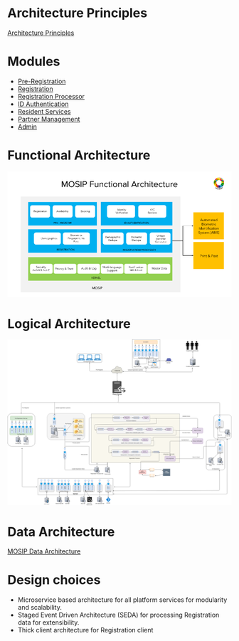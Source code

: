 # Architecture Principles
[Architecture Principles](MOSIP-Architecture-Principles.md)

# Modules
* [Pre-Registration](Pre-Registration.md)
* [Registration](Registration-Client.md)
* [Registration Processor](Registration-Processor.md)
* [ID Authentication](ID-Authentication.md)
* [Resident Services](Resident-Services.md)
* [Partner Management](Partner-Management.md)
* [Admin](Admin.md)

# Functional Architecture
![](_images/arch_diagrams/MOSIP_functional_architecture.png)

# Logical Architecture
![](_images/arch_diagrams/MOSIP_logical_architecture_v0.1.png)

# Data Architecture
[MOSIP Data Architecture](https://github.com/mosip/documentation/wiki/MOSIP-Data-Architecture)

# Design choices
* Microservice based architecture for all platform services for modularity and scalability.
* Staged Event Driven Architecture (SEDA) for processing Registration data for extensibility.
* Thick client architecture for Registration client
